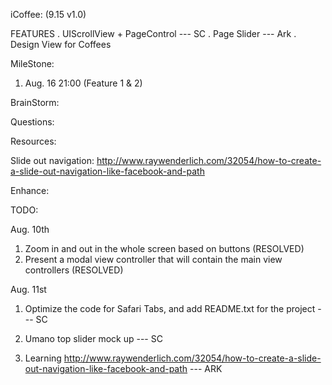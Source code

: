 iCoffee: (9.15 v1.0)

FEATURES
	. UIScrollView + PageControl --- SC 
	. Page Slider  --- Ark
	. Design View for Coffees


MileStone:

1. Aug. 16 21:00 (Feature 1 & 2)


BrainStorm:


Questions:


Resources:

Slide out navigation:
http://www.raywenderlich.com/32054/how-to-create-a-slide-out-navigation-like-facebook-and-path

Enhance:



TODO:

Aug. 10th

1. Zoom in and out in the whole screen based on buttons (RESOLVED)
2. Present a modal view controller that will contain the main view controllers (RESOLVED)
	
Aug. 11st

1. Optimize the code for Safari Tabs, and add README.txt for the project --- SC
2. Umano top slider mock up --- SC

3. Learning http://www.raywenderlich.com/32054/how-to-create-a-slide-out-navigation-like-facebook-and-path	--- ARK

